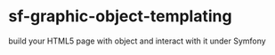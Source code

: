 # sf-graphic-object-templating
build your HTML5 page with object and interact with it under Symfony
